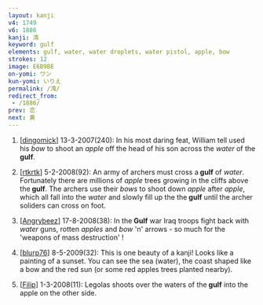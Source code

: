 ```yaml
---
layout: kanji
v4: 1749
v6: 1886
kanji: 湾
keyword: gulf
elements: gulf, water, water droplets, water pistol, apple, bow
strokes: 12
image: E6B9BE
on-yomi: ワン
kun-yomi: いりえ
permalink: /湾/
redirect_from:
 - /1886/
prev: 恋
next: 黄
---
```


1) [<a href="http://kanji.koohii.com/profile/dingomick">dingomick</a>] 13-3-2007(240): In his most daring feat, William tell used his <em>bow</em> to shoot an <em>apple</em> off the head of his son across the <em>water</em> of the <strong>gulf</strong>.

2) [<a href="http://kanji.koohii.com/profile/rtkrtk">rtkrtk</a>] 5-2-2008(92): An army of archers must cross a<strong> gulf</strong> of <em>water</em>. Fortunately there are millions of <em>apple</em> trees growing in the cliffs above the<strong> gulf</strong>. The archers use their <em>bows</em> to shoot down <em>apple</em> after <em>apple</em>, which all fall into the <em>water</em> and slowly fill up the the<strong> gulf</strong> until the archer soliders can cross on foot.

3) [<a href="http://kanji.koohii.com/profile/Angrybeez">Angrybeez</a>] 17-8-2008(38): In the<strong> Gulf</strong> war Iraq troops fight back with <em>water</em> guns, rotten <em>apples</em> and <em>bow</em> &#039;n&#039; arrows - so much for the &#039;weapons of mass destruction&#039; !

4) [<a href="http://kanji.koohii.com/profile/blurp76">blurp76</a>] 8-5-2009(32): This is one beauty of a kanji! Looks like a painting of a sunset. You can see the sea (water), the coast shaped like a bow and the red sun (or some red apples trees planted nearby).

5) [<a href="http://kanji.koohii.com/profile/Filip">Filip</a>] 1-3-2008(11): Legolas shoots over the waters of the<strong> gulf</strong> into the apple on the other side.

